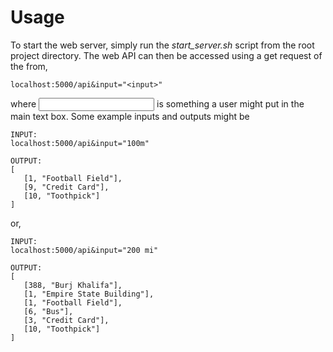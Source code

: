 Usage
=====
To start the web server, simply run the *start_server.sh* script from the
root project directory. The web API can then be accessed using a get request
of the from,

    localhost:5000/api&input="<input>"

where *<input>* is something a user might put in the main text box. Some
example inputs and outputs might be

    INPUT:
    localhost:5000/api&input="100m"

    OUTPUT:
    [
       [1, "Football Field"],
       [9, "Credit Card"],
       [10, "Toothpick"]
    ]

or,

    INPUT:
    localhost:5000/api&input="200 mi"

    OUTPUT:
    [
       [388, "Burj Khalifa"],
       [1, "Empire State Building"],
       [1, "Football Field"],
       [6, "Bus"],
       [3, "Credit Card"],
       [10, "Toothpick"]
    ]
